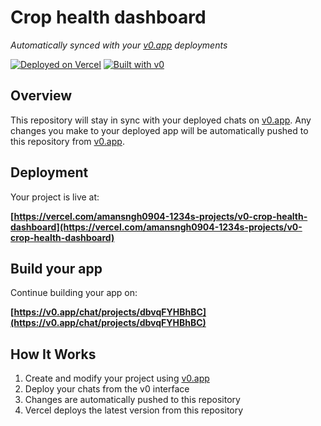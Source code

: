 # Crop health dashboard

*Automatically synced with your [v0.app](https://v0.app) deployments*

[![Deployed on Vercel](https://img.shields.io/badge/Deployed%20on-Vercel-black?style=for-the-badge&logo=vercel)](https://vercel.com/amansngh0904-1234s-projects/v0-crop-health-dashboard)
[![Built with v0](https://img.shields.io/badge/Built%20with-v0.app-black?style=for-the-badge)](https://v0.app/chat/projects/dbvqFYHBhBC)

## Overview

This repository will stay in sync with your deployed chats on [v0.app](https://v0.app).
Any changes you make to your deployed app will be automatically pushed to this repository from [v0.app](https://v0.app).

## Deployment

Your project is live at:

**[https://vercel.com/amansngh0904-1234s-projects/v0-crop-health-dashboard](https://vercel.com/amansngh0904-1234s-projects/v0-crop-health-dashboard)**

## Build your app

Continue building your app on:

**[https://v0.app/chat/projects/dbvqFYHBhBC](https://v0.app/chat/projects/dbvqFYHBhBC)**

## How It Works

1. Create and modify your project using [v0.app](https://v0.app)
2. Deploy your chats from the v0 interface
3. Changes are automatically pushed to this repository
4. Vercel deploys the latest version from this repository